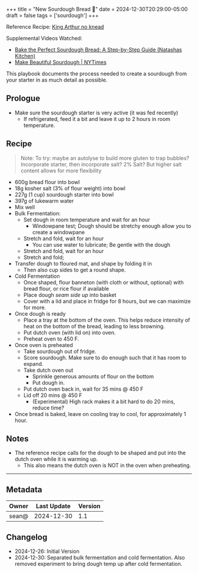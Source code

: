 +++
title = "New Sourdough Bread 🍞"
date = 2024-12-30T20:29:00-05:00
draft = false
tags = ['sourdough']
+++

Reference Recipe: [King Arthur no knead](https://www.kingarthurbaking.com/recipes/no-knead-sourdough-bread-recipe)

Supplemental Videos Watched:
- [Bake the Perfect Sourdough Bread: A Step-by-Step Guide (Natashas Kitchen)](https://www.youtube.com/watch?v=4gEoh3sk2AE)
- [Make Beautiful Sourdough | NYTimes](https://www.youtube.com/watch?v=-JRSF-zDgvk)

This playbook documents the process needed to create a sourdough from your starter in as much detail as possible.

## Prologue

- Make sure the sourdough starter is very active (it was fed recently)
	- If refrigerated, feed it a bit and leave it up to 2 hours in room temperature.

## Recipe

> Note: To try: maybe an autolyse to build more gluten to trap bubbles?
> Incorporate starter, then incorporate salt?
> 2% Salt? But higher salt content allows for more flexibility

- 600g bread flour into bowl
- 18g kosher salt (3% of flour weight) into bowl
- 227g (1 cup) sourdough starter into bowl
- 397g of lukewarm water
- Mix well
- Bulk Fermentation:
	- Set dough in room temperature and wait for an hour
		- Windowpane test; Dough should be stretchy enough allow you to create a windowpane
	- Stretch and fold, wait for an hour
		- You can use water to lubricate; Be gentle with the dough
	- Stretch and fold, wait for an hour
	- Stretch and fold;
- Transfer dough to floured mat, and shape by folding it in
	- Then also cup sides to get a round shape.
- Cold Fermentation
	- Once shaped, flour banneton (with cloth or without, optional) with bread flour, or rice flour if available
	- Place dough *seam side up* into basket
	- Cover with a lid and place in fridge for 8 hours, but we can maximize for more.
- Once dough is ready
	- Place a tray at the bottom of the oven. This helps reduce intensity of heat on the bottom of the bread, leading to less browning.
	- Put dutch oven (with lid on) into oven.
	- Preheat oven to 450 F.
- Once oven is preheated
	- Take sourdough out of fridge.
	- Score sourdough. Make sure to do enough such that it has room to expand.
	- Take dutch oven out
		- Sprinkle generous amounts of flour on the bottom
		- Put dough in.
	- Put dutch oven back in, wait for 35 mins @ 450 F
	- Lid off 20 mins @ 450 F
		- (Experimental) High rack makes it a bit hard to do 20 mins, reduce time?
- Once bread is baked, leave on cooling tray to cool, for approximately 1 hour.
## Notes

- The reference recipe calls for the dough to be shaped and put into the dutch oven while it is warming up.
	- This also means the dutch oven is NOT in the oven when preheating.

---
## Metadata

| Owner | Last Update | Version |
| ----- | ----------- | ------- |
| sean@ | 2024-12-30  | 1.1     |
## Changelog

- 2024-12-26: Initial Version
- 2024-12-30: Separated bulk fermentation and cold fermentation. Also removed experiment to bring dough temp up after cold fermentation.